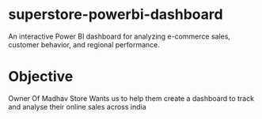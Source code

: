 # superstore-powerbi-dashboard
An interactive Power BI dashboard for analyzing e-commerce sales, customer behavior, and regional performance.

# Objective
Owner Of Madhav Store Wants us to help them create a dashboard to track and analyse their online sales across india 

